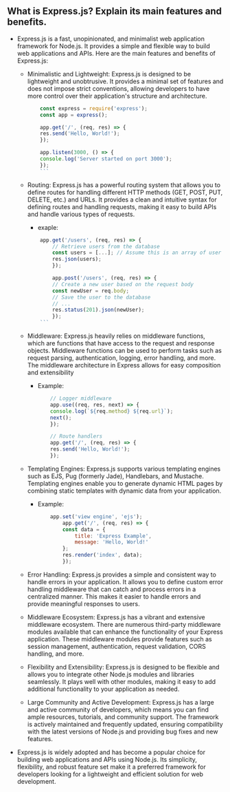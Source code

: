 ## What is Express.js? Explain its main features and benefits.

- Express.js is a fast, unopinionated, and minimalist web application framework for Node.js. It provides a simple and flexible way to build web applications and APIs. Here are the main features and benefits of Express.js:

    - Minimalistic and Lightweight: Express.js is designed to be lightweight and unobtrusive. It provides a minimal set of features and does not impose strict conventions, allowing developers to have more control over their application's structure and architecture.
        ```javascript
            const express = require('express');
            const app = express();

            app.get('/', (req, res) => {
            res.send('Hello, World!');
            });

            app.listen(3000, () => {
            console.log('Server started on port 3000');
            }); 
            ```

    - Routing: Express.js has a powerful routing system that allows you to define routes for handling different HTTP methods (GET, POST, PUT, DELETE, etc.) and URLs. It provides a clean and intuitive syntax for defining routes and handling requests, making it easy to build APIs and handle various types of requests.
        - exaple:
        ```javascript
            app.get('/users', (req, res) => {
                // Retrieve users from the database
                const users = [...]; // Assume this is an array of user objects
                res.json(users);
                });

                app.post('/users', (req, res) => {
                // Create a new user based on the request body
                const newUser = req.body;
                // Save the user to the database
                // ...
                res.status(201).json(newUser);
                });
            ```

    - Middleware: Express.js heavily relies on middleware functions, which are functions that have access to the request and response objects. Middleware functions can be used to perform tasks such as request parsing, authentication, logging, error handling, and more. The middleware architecture in Express allows for easy composition and extensibility
        - Example:
            ```javascript
                // Logger middleware
                app.use((req, res, next) => {
                console.log(`${req.method} ${req.url}`);
                next();
                });

                // Route handlers
                app.get('/', (req, res) => {
                res.send('Hello, World!');
                });
            ```

    - Templating Engines: Express.js supports various templating engines such as EJS, Pug (formerly Jade), Handlebars, and Mustache. Templating engines enable you to generate dynamic HTML pages by combining static templates with dynamic data from your application.
        - Example:
            ```javascript
                app.set('view engine', 'ejs');
                    app.get('/', (req, res) => {
                    const data = {
                        title: 'Express Example',
                        message: 'Hello, World!'
                    };
                    res.render('index', data);
                    });
            ```
    - Error Handling: Express.js provides a simple and consistent way to handle errors in your application. It allows you to define custom error handling middleware that can catch and process errors in a centralized manner. This makes it easier to handle errors and provide meaningful responses to users.
    - Middleware Ecosystem: Express.js has a vibrant and extensive middleware ecosystem. There are numerous third-party middleware modules available that can enhance the functionality of your Express application. These middleware modules provide features such as session management, authentication, request validation, CORS handling, and more.
    - Flexibility and Extensibility: Express.js is designed to be flexible and allows you to integrate other Node.js modules and libraries seamlessly. It plays well with other modules, making it easy to add additional functionality to your application as needed.
    - Large Community and Active Development: Express.js has a large and active community of developers, which means you can find ample resources, tutorials, and community support. The framework is actively maintained and frequently updated, ensuring compatibility with the latest versions of Node.js and providing bug fixes and new features.
- Express.js is widely adopted and has become a popular choice for building web applications and APIs using Node.js. Its simplicity, flexibility, and robust feature set make it a preferred framework for developers looking for a lightweight and efficient solution for web development.

